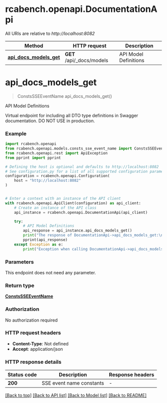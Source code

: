 # rcabench.openapi.DocumentationApi

All URIs are relative to *http://localhost:8082*

Method | HTTP request | Description
------------- | ------------- | -------------
[**api_docs_models_get**](DocumentationApi.md#api_docs_models_get) | **GET** /api/_docs/models | API Model Definitions


# **api_docs_models_get**
> ConstsSSEEventName api_docs_models_get()

API Model Definitions

Virtual endpoint for including all DTO type definitions in Swagger documentation. DO NOT USE in production.

### Example


```python
import rcabench.openapi
from rcabench.openapi.models.consts_sse_event_name import ConstsSSEEventName
from rcabench.openapi.rest import ApiException
from pprint import pprint

# Defining the host is optional and defaults to http://localhost:8082
# See configuration.py for a list of all supported configuration parameters.
configuration = rcabench.openapi.Configuration(
    host = "http://localhost:8082"
)


# Enter a context with an instance of the API client
with rcabench.openapi.ApiClient(configuration) as api_client:
    # Create an instance of the API class
    api_instance = rcabench.openapi.DocumentationApi(api_client)

    try:
        # API Model Definitions
        api_response = api_instance.api_docs_models_get()
        print("The response of DocumentationApi->api_docs_models_get:\n")
        pprint(api_response)
    except Exception as e:
        print("Exception when calling DocumentationApi->api_docs_models_get: %s\n" % e)
```



### Parameters

This endpoint does not need any parameter.

### Return type

[**ConstsSSEEventName**](ConstsSSEEventName.md)

### Authorization

No authorization required

### HTTP request headers

 - **Content-Type**: Not defined
 - **Accept**: application/json

### HTTP response details

| Status code | Description | Response headers |
|-------------|-------------|------------------|
**200** | SSE event name constants |  -  |

[[Back to top]](#) [[Back to API list]](../README.md#documentation-for-api-endpoints) [[Back to Model list]](../README.md#documentation-for-models) [[Back to README]](../README.md)

